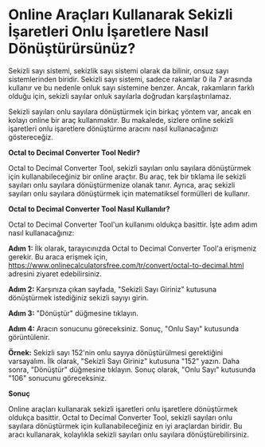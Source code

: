 Online Araçları Kullanarak Sekizli İşaretleri Onlu İşaretlere Nasıl Dönüştürürsünüz?
====================================================================================

Sekizli sayı sistemi, sekizlik sayı sistemi olarak da bilinir, onsuz sayı sistemlerinden biridir. Sekizli sayı sistemi, sadece rakamlar 0 ila 7 arasında kullanır ve bu nedenle onluk sayı sistemine benzer. Ancak, rakamların farklı olduğu için, sekizli sayılar onluk sayılarla doğrudan karşılaştırılamaz.

Sekizli sayıları onlu sayılara dönüştürmek için birkaç yöntem var, ancak en kolayı online bir araç kullanmaktır. Bu makalede, sizlere online sekizli işaretleri onlu işaretlere dönüştürme aracını nasıl kullanacağınızı göstereceğiz.

**Octal to Decimal Converter Tool Nedir?**

Octal to Decimal Converter Tool, sekizli sayıları onlu sayılara dönüştürmek için kullanabileceğiniz bir online araçtır. Bu araç, tek bir tıklama ile sekizli sayıları onlu sayılara dönüştürmenize olanak tanır. Ayrıca, araç sekizli sayıları onlu sayılara dönüştürmek için matematiksel formülleri de kullanır.

**Octal to Decimal Converter Tool Nasıl Kullanılır?**

Octal to Decimal Converter Tool'un kullanımı oldukça basittir. İşte adım adım nasıl kullanacağınız:

**Adım 1:** İlk olarak, tarayıcınızda Octal to Decimal Converter Tool'a erişmeniz gerekir. Bu araca erişmek için, <https://www.onlinecalculatorsfree.com/tr/convert/octal-to-decimal.html> adresini ziyaret edebilirsiniz.

**Adım 2:** Karşınıza çıkan sayfada, "Sekizli Sayı Giriniz" kutusuna dönüştürmek istediğiniz sekizli sayıyı girin.

**Adım 3:** "Dönüştür" düğmesine tıklayın.

**Adım 4:** Aracın sonucunu göreceksiniz. Sonuç, "Onlu Sayı" kutusunda görüntülenir.

**Örnek:** Sekizli sayı 152'nin onlu sayıya dönüştürülmesi gerektiğini varsayalım. İlk olarak, "Sekizli Sayı Giriniz" kutusuna "152" yazın. Daha sonra, "Dönüştür" düğmesine tıklayın. Sonuç olarak, "Onlu Sayı" kutusunda "106" sonucunu göreceksiniz.

**Sonuç**

Online araçları kullanarak sekizli işaretleri onlu işaretlere dönüştürmek oldukça basittir. Octal to Decimal Converter Tool, sekizli sayıları onlu sayılara dönüştürmek için kullanabileceğiniz en iyi araçlardan biridir. Bu aracı kullanarak, kolaylıkla sekizli sayıları onlu sayılara dönüştürebilirsiniz.